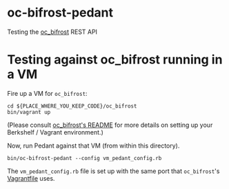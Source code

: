 oc-bifrost-pedant
===============

Testing the [oc_bifrost][] REST API

# Testing against oc_bifrost running in a VM

Fire up a VM for `oc_bifrost`:

```
cd ${PLACE_WHERE_YOU_KEEP_CODE}/oc_bifrost
bin/vagrant up
```

(Please consult [oc_bifrost's README][] for more details on setting
up your Berkshelf / Vagrant environment.)

Now, run Pedant against that VM (from within this directory).

```
bin/oc-bifrost-pedant --config vm_pedant_config.rb
```

The `vm_pedant_config.rb` file is set up with the same port that
`oc_bifrost`'s [Vagrantfile][] uses.

[oc_bifrost]:https://github.com/opscode/oc_bifrost
[oc_bifrost's README]:https://github.com/opscode/oc_bifrost/blob/master/README.md
[Vagrantfile]:https://github.com/opscode/oc_bifrost/blob/master/Vagrantfile
